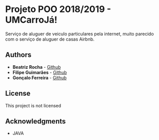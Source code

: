 # Projeto POO 2018/2019 - UMCarroJá!

Serviço de aluguer de veiculo particulares pela internet, muito parecido com o serviço de aluguer de casas Airbnb. 


## Authors

* **Beatriz Rocha**  - [Github](https://github.com/)
* **Filipe Guimarães** - [Github](https://github.com/filipeguimaraes)
* **Gonçalo Ferreira** - [Github](https://github.com/)


## License

This project is not licensed

## Acknowledgments

* JAVA
